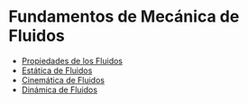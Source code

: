 # Fundamentos de Mecánica de Fluidos

- [Propiedades de los Fluidos](Propiedades%20de%20los%20Fluidos.md)
- [Estática de Fluidos](Estática%20de%20Fluidos.md)
- [Cinemática de Fluidos](Cinemática%20de%20Fluidos.md)
- [Dinámica de Fluidos](Dinámica%20de%20Fluidos.md)

